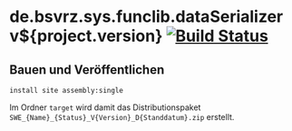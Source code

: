 de.bsvrz.sys.funclib.dataSerializer v${project.version} [![Build Status](https://travis-ci.org/datenverteiler/de.bsvrz.sys.funclib.dataSerializer.svg?branch=master)](https://travis-ci.org/datenverteiler/de.bsvrz.sys.funclib.dataSerializer)
=================


Bauen und Veröffentlichen
-------------------------

    install site assembly:single

Im Ordner `target` wird damit das Distributionspaket
`SWE_{Name}_{Status}_V{Version}_D{Standdatum}.zip` erstellt.
